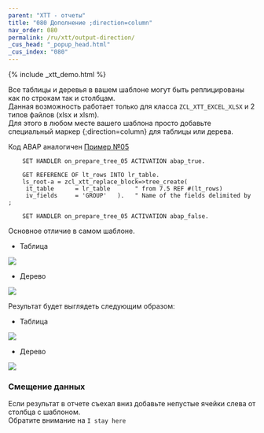 ```yaml
---
parent: "XTT - отчеты"
title: "080 Дополнение ;direction=column"
nav_order: 080
permalink: /ru/xtt/output-direction/
_cus_head: "_popup_head.html"
_cus_index: "080"
---
```


{% include _xtt_demo.html %}

Все таблицы и деревья в вашем шаблоне могут быть реплицированы как по строкам так и столбцам.<br/>
Данная возможность работает только для класса `ZCL_XTT_EXCEL_XLSX` и 2 типов файлов (xlsx и xlsm).<br/>
Для этого в любом месте вашего шаблона просто добавьте специальный маркер {;direction=column} для таблицы или дерева.

Код ABAP аналогичен [Пример №05](../tree-group-by-fields/)
```abap
    SET HANDLER on_prepare_tree_05 ACTIVATION abap_true.

    GET REFERENCE OF lt_rows INTO lr_table.
    ls_root-a = zcl_xtt_replace_block=>tree_create(
     it_table      = lr_table       " from 7.5 REF #(lt_rows)
     iv_fields     = 'GROUP'   ).   " Name of the fields delimited by ;

    SET HANDLER on_prepare_tree_05 ACTIVATION abap_false.
```
Основное отличие в самом шаблоне.

* Таблица

![](https://raw.githubusercontent.com/wiki/bizhuka/xtt/img/dir_column_02.png)

* Дерево

![](https://raw.githubusercontent.com/wiki/bizhuka/xtt/img/dir_column_01.png)

Результат будет выглядеть следующим образом:
* Таблица

![](https://raw.githubusercontent.com/wiki/bizhuka/xtt/img/dir_column_03.png)

* Дерево

![](https://raw.githubusercontent.com/wiki/bizhuka/xtt/img/dir_column_04.png)

### Смещение данных
Если результат в отчете съехал вниз добавьте непустые ячейки слева от столбца с шаблоном.\
Обратите внимание на `I stay here`